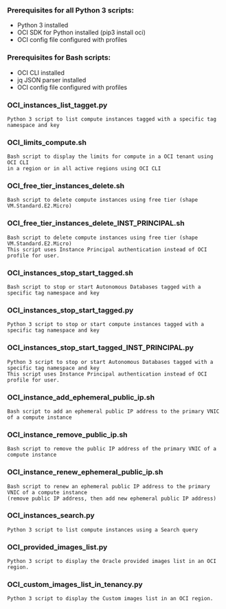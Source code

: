 ### Prerequisites for all Python 3 scripts: ###
- Python 3 installed
- OCI SDK for Python installed (pip3 install oci)
- OCI config file configured with profiles

### Prerequisites for Bash scripts: ###
- OCI CLI installed
- jq JSON parser installed
- OCI config file configured with profiles

### OCI_instances_list_tagget.py ###
```
Python 3 script to list compute instances tagged with a specific tag namespace and key
```

### OCI_limits_compute.sh

```
Bash script to display the limits for compute in a OCI tenant using OCI CLI
in a region or in all active regions using OCI CLI
```

### OCI_free_tier_instances_delete.sh

```
Bash script to delete compute instances using free tier (shape VM.Standard.E2.Micro)
```

### OCI_free_tier_instances_delete_INST_PRINCIPAL.sh

```
Bash script to delete compute instances using free tier (shape VM.Standard.E2.Micro)
This script uses Instance Principal authentication instead of OCI profile for user.
```

### OCI_instances_stop_start_tagged.sh ###
```
Bash script to stop or start Autonomous Databases tagged with a specific tag namespace and key
```

### OCI_instances_stop_start_tagged.py ###
```
Python 3 script to stop or start compute instances tagged with a specific tag namespace and key
```

### OCI_instances_stop_start_tagged_INST_PRINCIPAL.py ###
```
Python 3 script to stop or start Autonomous Databases tagged with a specific tag namespace and key
This script uses Instance Principal authentication instead of OCI profile for user.
```

### OCI_instance_add_ephemeral_public_ip.sh ###
```
Bash script to add an ephemeral public IP address to the primary VNIC of a compute instance 
```

### OCI_instance_remove_public_ip.sh ###
```
Bash script to remove the public IP address of the primary VNIC of a compute instance 
```

### OCI_instance_renew_ephemeral_public_ip.sh ###
```
Bash script to renew an ephemeral public IP address to the primary VNIC of a compute instance 
(remove public IP address, then add new ephemeral public IP address)
```

### OCI_instances_search.py ###
```
Python 3 script to list compute instances using a Search query
```

### OCI_provided_images_list.py ###
```
Python 3 script to display the Oracle provided images list in an OCI region.
```

### OCI_custom_images_list_in_tenancy.py ###
```
Python 3 script to display the Custom images list in an OCI region.
```